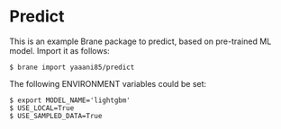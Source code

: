 # Predict

This is an example Brane package to predict, based on pre-trained ML model. Import it as follows:

```shell
$ brane import yaaani85/predict
```

The following ENVIRONMENT variables could be set: 

```shell
$ export MODEL_NAME='lightgbm' 
$ USE_LOCAL=True 
$ USE_SAMPLED_DATA=True
```
